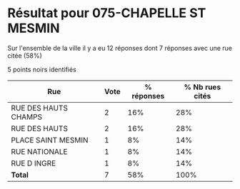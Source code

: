 # Résultat pour 075-CHAPELLE ST MESMIN

Sur l'ensemble de la ville il y a eu 12 réponses dont 7 réponses avec une rue citée (58%)

5 points noirs identifiés

| Rue | Vote | % réponses | % Nb rues cités|
|-----|------|------------|----------------|
| RUE DES HAUTS CHAMPS | 2 | 16% | 28%|
| RUE DES HAUTS | 2 | 16% | 28%|
| PLACE SAINT MESMIN | 1 | 8% | 14%|
| RUE NATIONALE | 1 | 8% | 14%|
| RUE D INGRE | 1 | 8% | 14%|
| **Total** | 7 | 58% | 100%|
